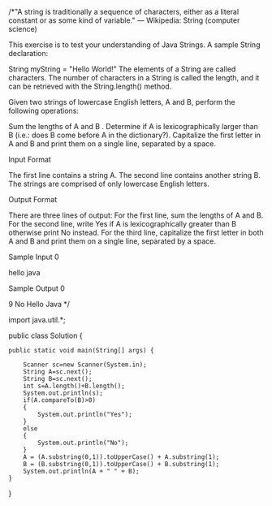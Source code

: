 /*"A string is traditionally a sequence of characters, either as a literal constant or as some kind of variable." — Wikipedia: String (computer science)

This exercise is to test your understanding of Java Strings. A sample String declaration:

String myString = "Hello World!"
The elements of a String are called characters. The number of characters in a String is called the length, and it can be retrieved with the String.length() method.

Given two strings of lowercase English letters, A and B, perform the following operations:

Sum the lengths of A and B .
Determine if A is lexicographically larger than B (i.e.: does B come before A in the dictionary?).
Capitalize the first letter in A and B and print them on a single line, separated by a space.

Input Format

The first line contains a string A. The second line contains another string B. The strings are comprised of only lowercase English letters.

Output Format

There are three lines of output:
For the first line, sum the lengths of  A and B.
For the second line, write Yes if A is lexicographically greater than B otherwise print No instead.
For the third line, capitalize the first letter in both A and B and print them on a single line, separated by a space.

Sample Input 0

hello
java

Sample Output 0

9
No
Hello Java
*/


import java.util.*;

public class Solution {

    public static void main(String[] args) {
        
        Scanner sc=new Scanner(System.in);
        String A=sc.next();
        String B=sc.next();
        int s=A.length()+B.length();
        System.out.println(s);
        if(A.compareTo(B)>0)
        {
            System.out.println("Yes");                        
        }
        else
        {
            System.out.println("No"); 
        }
        A = (A.substring(0,1)).toUpperCase() + A.substring(1);       
        B = (B.substring(0,1)).toUpperCase() + B.substring(1);
        System.out.println(A + " " + B);
    }
}
